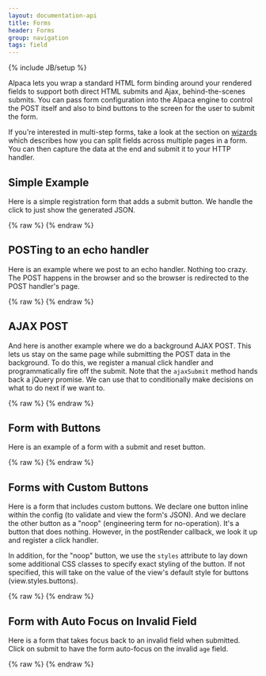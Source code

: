 ```yaml
---
layout: documentation-api
title: Forms
header: Forms
group: navigation
tags: field
---
```

{% include JB/setup %}

Alpaca lets you wrap a standard HTML form binding around your rendered fields to support both direct HTML submits
and Ajax, behind-the-scenes submits.  You can pass form configuration into the Alpaca engine to control the POST
itself and also to bind buttons to the screen for the user to submit the form.

If you're interested in multi-step forms, take a look at the section on <a href="wizards.html">wizards</a> which
describes how you can split fields across multiple pages in a form.  You can then capture the data at the end
and submit it to your HTTP handler.

## Simple Example

Here is a simple registration form that adds a submit button.  We handle the click to just show the generated JSON.

<div id="field1"> </div>
{% raw %}
<script type="text/javascript" id="field1-script">
$("#field1").alpaca({
    "schema": {
        "title": "Your Information",
        "type": "object",
        "properties": {
            "firstName": {
                "title": "First Name",
                "type": "string"
            },
            "lastName": {
                "title": "Last Name",
                "type": "string"
            },
            "age": {
                "title": "Age",
                "type": "integer",
                "minValue": 0,
                "maxValue": 100
            },
            "preferences": {
                "title": "Preferences",
                "type": "string",
                "enum": [
                    "Non-Smoking",
                    "Vegetarian",
                    "Wheelchair Accessible",
                    "Child Friendly"
                ]
            }
        }
    },
    "options": {
        "fields": {
            "preferences": {
                "type": "checkbox"
            }
        },
        "form": {
            "buttons": {
                "submit": {
                    "click": function() {
                        var value = this.getValue();
                        alert(JSON.stringify(value, null, "  "));
                    }
                }
            }
        }
    }
});
</script>
{% endraw %}


## POSTing to an echo handler

Here is an example where we post to an echo handler.  Nothing too crazy.  The POST happens in the browser and so the
browser is redirected to the POST handler's page.

<div id="field2"> </div>
{% raw %}
<script type="text/javascript" id="field2-script">
$("#field2").alpaca({
    "schema": {
        "title": "Your Information",
        "type": "object",
        "properties": {
            "firstName": {
                "title": "First Name",
                "type": "string"
            },
            "lastName": {
                "title": "Last Name",
                "type": "string"
            },
            "age": {
                "title": "Age",
                "type": "integer",
                "minValue": 0,
                "maxValue": 100
            }
        }
    },
    "options": {
        "form": {
            "attributes": {
                "method": "post",
                "action": "http://httpbin.org/post"
            },
            "buttons": {
                "submit": {
                    "title": "Bring it on!"
                }
            }
        }
    }
});
</script>
{% endraw %}


## AJAX POST

And here is another example where we do a background AJAX POST.  This lets us stay on the same page while submitting
the POST data in the background.  To do this, we register a manual click handler and programmatically fire off the
submit.  Note that the <code>ajaxSubmit</code> method hands back a jQuery promise.  We can use that to conditionally
make decisions on what to do next if we want to.

<div id="field3"> </div>
{% raw %}
<script type="text/javascript" id="field3-script">
$("#field3").alpaca({
    "schema": {
        "title": "Your Information",
        "type": "object",
        "properties": {
            "firstName": {
                "title": "First Name",
                "type": "string"
            },
            "lastName": {
                "title": "Last Name",
                "type": "string"
            },
            "age": {
                "title": "Age",
                "type": "integer",
                "minValue": 0,
                "maxValue": 100
            }
        }
    },
    "options": {
        "form": {
            "attributes": {
                "method": "post",
                "action": "http://httpbin.org/post"
            },
            "buttons": {
                "submit": {
                    "title": "Bring it on!",
                    "click": function(e) {
                        var promise = this.ajaxSubmit();
                        promise.done(function() {
                            alert("Success");
                        });
                        promise.fail(function() {
                            alert("Error");
                        });
                        promise.always(function() {
                            //alert("Completed");
                        });
                    }
                }
            }
        }
    }
});
</script>
{% endraw %}

## Form with Buttons

Here is an example of a form with a submit and reset button.

<div id="field4"> </div>
{% raw %}
<script type="text/javascript" id="field4-script">
$("#field4").alpaca({
    "data" : {
        "name" : "John McClane",
        "feedback" : "Alpaca is very cute.",
        "ranking" : "excellent"
    },
    "schema" : {
        "title" : "User Feedback",
        "description" : "What do you think about Alpaca?",
        "type" : "object",
        "properties" : {
            "name" : {
                "type" : "string",
                "title" : "Name",
                "required" : true
            },
            "feedback" : {
                "type" : "string",
                "title" : "Feedback"
            },
            "ranking" : {
                "type" : "string",
                "title" : "Ranking",
                "enum" : ['excellent','ok','rocks'],
                "required" : true
            }
        }
    },
    "options" : {
        "form":{
            "attributes":{
                "action":"http://httpbin.org/post",
                "method":"post"
            },
            "buttons":{
                "submit":{},
                "reset":{}
            }
        },
        "fields" : {
            "helper" : "Tell us what you think about Alpaca!",
            "name" : {
                "size" : 20,
                "helper" : "Please enter your name."
            },
            "feedback" : {
                "type" : "textarea",
                "name" : "your_feedback",
                "rows" : 5,
                "cols" : 30,
                "helper" : "Please enter your feedback."
            },
            "ranking" : {
                "type" : "select",
                "helper" : "Select your ranking.",
                "optionLabels" : ["Awesome!","It's Ok","Hmm..."]
            }
        }
    }
});
</script>
{% endraw %}


## Forms with Custom Buttons

Here is a form that includes custom buttons.  We declare one button inline within the config (to validate and view the
form's JSON).  And we declare the other button as a "noop" (engineering term for no-operation).  It's a button that
does nothing.  However, in the postRender callback, we look it up and register a click handler.

In addition, for the "noop" button, we use the <code>styles</code> attribute to lay down some additional CSS classes
to specify exact styling of the button.  If not specified, this will take on the value of the view's default style
for buttons (view.styles.buttons).

<div id="field5"> </div>
{% raw %}
<script type="text/javascript" id="field5-script">
$("#field5").alpaca({
    "schema": {
        "title": "Your Information",
        "type": "object",
        "properties": {
            "firstName": {
                "title": "First Name",
                "type": "string"
            },
            "lastName": {
                "title": "Last Name",
                "type": "string"
            },
            "age": {
                "title": "Age",
                "type": "integer",
                "minValue": 0,
                "maxValue": 100
            }
        }
    },
    "options": {
        "form": {
            "attributes":{
                "action": "http://httpbin.org/post",
                "method": "post"
            },
            "buttons": {
                "noop": {
                    "type": "button",
                    "value": "Do Nothing",
                    "styles": "btn btn-primary"
                },
                "validate": {
                    "title": "Validate and view JSON!",
                    "click": function() {
                        this.refreshValidationState(true);
                        if (this.isValid(true)) {
                            var value = this.getValue();
                            alert(JSON.stringify(value, null, "  "));
                        }
                    }
                },
                "submit": {
                    "click": function() {
                        this.ajaxSubmit().always(function() {
                            alert("Form submitted!");
                        });
                    }
                }
            }
        }
    },
    "postRender": function(control)
    {
        control.form.getButtonEl("noop").click(function() {
            alert("Ain't gonna do it");
        });
    }
});
</script>
{% endraw %}


## Form with Auto Focus on Invalid Field

Here is a form that takes focus back to an invalid field when submitted.  Click on submit to have the form auto-focus
on the invalid <code>age</code> field.

<div id="field6"> </div>
{% raw %}
<script type="text/javascript" id="field6-script">
$("#field6").alpaca({
    "data": {
        "firstName": "Tre",
        "lastName": "Styles",
        "age": true
    },
    "schema": {
        "title": "Your Information",
        "type": "object",
        "properties": {
            "firstName": {
                "title": "First Name",
                "type": "string"
            },
            "lastName": {
                "title": "Last Name",
                "type": "string"
            },
            "age": {
                "title": "Age",
                "type": "integer",
                "minValue": 0,
                "maxValue": 100
            }
        }
    },
    "options": {
        "form": {
            "attributes":{
                "action": "http://httpbin.org/post",
                "method": "post"
            },
            "buttons": {
                "submit": {
                    "click": function() {
                        this.refreshValidationState(true);
                        if (!this.isValid(true))
                        {
                            this.focus();
                            return;
                        }

                        this.ajaxSubmit();
                    }
                }
            }
        },
        "hideInitValidationError": true,
        "focus": "firstName"
    }
});
</script>
{% endraw %}